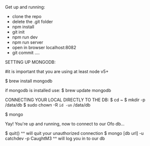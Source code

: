 Get up and running:

- clone the repo
- delete the .git folder
- npm install
- git init
- npm run dev
- npm run server
- open in browser localhost:8082
- git commit ....
















SETTING UP MONGODB:

#it is important that you are using at least node v5+

$ brew install mongodb

if mongodb is installed use:
$ brew update mongodb

CONNECTING YOUR LOCAL DIRECTLY TO THE DB:
$ cd ~
$ mkdir -p /data/db
$ sudo chown -R `id -un` /data/db

$ mongo 

Yay! You're up and running, now to connect to our Ofo db...



$ quit()
^^ will quit your unauthorized connection
$ mongo [db url] -u catchdev -p CaughtM3
^^ will log you in to our db